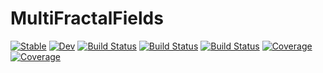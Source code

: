 # MultiFractalFields

[![Stable](https://img.shields.io/badge/docs-stable-blue.svg)](https://AndreConsidera.github.io/MultiFractalFields.jl/stable/)
[![Dev](https://img.shields.io/badge/docs-dev-blue.svg)](https://AndreConsidera.github.io/MultiFractalFields.jl/dev/)
[![Build Status](https://github.com/AndreConsidera/MultiFractalFields.jl/actions/workflows/CI.yml/badge.svg?branch=main)](https://github.com/AndreConsidera/MultiFractalFields.jl/actions/workflows/CI.yml?query=branch%3Amain)
[![Build Status](https://travis-ci.com/AndreConsidera/MultiFractalFields.jl.svg?branch=main)](https://travis-ci.com/AndreConsidera/MultiFractalFields.jl)
[![Build Status](https://ci.appveyor.com/api/projects/status/github/AndreConsidera/MultiFractalFields.jl?svg=true)](https://ci.appveyor.com/project/AndreConsidera/MultiFractalFields-jl)
[![Coverage](https://codecov.io/gh/AndreConsidera/MultiFractalFields.jl/branch/main/graph/badge.svg)](https://codecov.io/gh/AndreConsidera/MultiFractalFields.jl)
[![Coverage](https://coveralls.io/repos/github/AndreConsidera/MultiFractalFields.jl/badge.svg?branch=main)](https://coveralls.io/github/AndreConsidera/MultiFractalFields.jl?branch=main)
